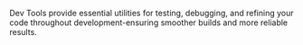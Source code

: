 Dev Tools provide essential utilities for testing, debugging, and refining your code throughout development-ensuring smoother builds and more reliable results.